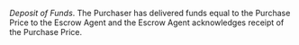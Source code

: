 *Deposit of Funds*. The Purchaser has delivered funds equal to the Purchase Price to the Escrow Agent and the Escrow Agent acknowledges receipt of the Purchase Price.